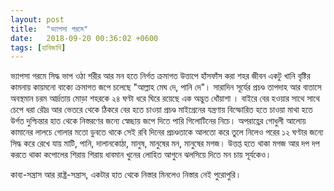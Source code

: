 ```yaml
---
layout: post
title:  "ভ্যাপসা গরমে"
date:   2018-09-20 00:36:02 +0600
tags: [হাবিজাবি]
---
```


ভ্যাপসা গরমে সিদ্ধ ভাপ ওঠা শরীর আর মন হতে নির্গত ক্রমাগত উত্তাপে হাঁসফাঁস করা শহর জীবন একটু খানি বৃষ্টির কামনায় কায়মনো বাক্যে ক্রমাগত জপে চলেছে "আল্লাহ মেঘ দে, পানি দে"। সারাদিন সূর্যের প্রচণ্ড তাপদাহ আর বাতাসে অবস্থমান চরম আর্দ্রতায় মোড়া শহরকে ২৪ ঘণ্টা ধরে ঘিরে রয়েছে এক অদ্ভুত ধোঁয়াশা । বাইরে বের হওয়ার সাথে সাথে চেপে ধরা রৌদ্র আর ভেতরে থেকে ঠিকরে বের হতে চাওয়া প্রচণ্ড মাইগ্রেনের যন্ত্রণায় বিস্ফোরিত হতে চাওয়া মাথা হতে উর্গত দুশ্চিন্তার হাত থেকে নিস্তরণের জন্যে স্বেচ্ছায় জপে দিতে পারি গিলোটিনের নিচে। অপরাহ্ণের গোধুলী আলোয় কামানের লালচে গোলার মতো ডুবতে থাকে সেই রবি দিনের প্রচণ্ডতাকে আলতো করে তুলে নিলেও পরের ১২ ঘণ্টার জন্যে সিদ্ধ করে রেখে যায় মাটি, পানি, দালানকোঠা, মানুষ, মানুষের মন, মানুষের মগজ। উত্তপ্ত হতে থাকা মগজ আর দপ দপ করতে থাকা কপোলের শিরায় শিরায় ধাবমান খুনের লোহিত আগুনে ঝলসিয়ে দিতে মন চায় সূর্যকেও।

কাব্য-সন্ত্রাস আর রাষ্ট্র-সন্ত্রাস, একটার হাত থেকে নিস্তার মিনলেও নিস্তার নেই পুরোপুরি।

